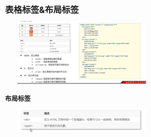 # 表格标签&布局标签

<figure><img src="../.gitbook/assets/image (17).png" alt=""><figcaption></figcaption></figure>

## 布局标签

<figure><img src="../.gitbook/assets/image (3).png" alt=""><figcaption></figcaption></figure>
